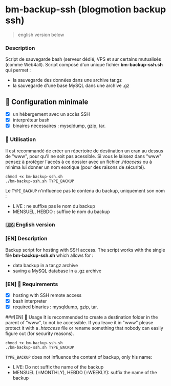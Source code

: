 bm-backup-ssh (blogmotion backup ssh)
===

> english version below

### Description
Script de sauvegarde bash (serveur dédié, VPS et sur certains mutualisés (comme Web4all). Script composé d'un unique fichier **bm-backup-ssh.sh** qui permet :

- la sauvegarde des données dans une archive tar.gz
- la sauvegarde d'une base MySQL dans une archive .gz

## 🚦 Configuration minimale
- [X] un hébergement avec un accès SSH
- [X] interpréteur bash
- [X] binaires nécessaires : mysqldump, gzip, tar.

### 🚀 Utilisation
Il est recommandé de créer un répertoire de destination un cran au dessus de "www", pour qu'il ne soit pas acessible. Si vous le laissez dans "www" pensez à protéger l'accès à ce dossier avec un fichier *.htaccess* ou à minima lui donner un nom exotique (pour des raisons de sécurité).

```
chmod +x bm-backup-ssh.sh
./bm-backup-ssh.sh TYPE_BACKUP
```

Le `TYPE_BACKUP` n'influence pas le contenu du backup, uniquement son nom :
* LIVE : ne suffixe pas le nom du backup
* MENSUEL, HEBDO : suffixe le nom du backup

### 🇺🇸 English version

### [EN] Description
Backup script for hosting with SSH access. The script works with the single file **bm-backup-ssh.sh** which allows for :

- data backup in a tar.gz archive
- saving a MySQL database in a .gz archive

### [EN] 🚦 Requirements
- [X] hosting with SSH remote access
- [X] bash interpreter
- [X] required binaries : mysqldump, gzip, tar.

###[EN] 🚀 Usage 
It is recommended to create a destination folder in the parent of "www", to not be accessible. If you leave it in "www" please protect it with a *.htaccess* file or rename something that nobody can easily figure out (for security reasons).

```
chmod +x bm-backup-ssh.sh
./bm-backup-ssh.sh TYPE_BACKUP
```

`TYPE_BACKUP` does not influence the content of backup, only his name:
* LIVE: Do not suffix the name of the backup
* MENSUEL (=MONTHLY), HEBDO (=WEEKLY): suffix the name of the backup